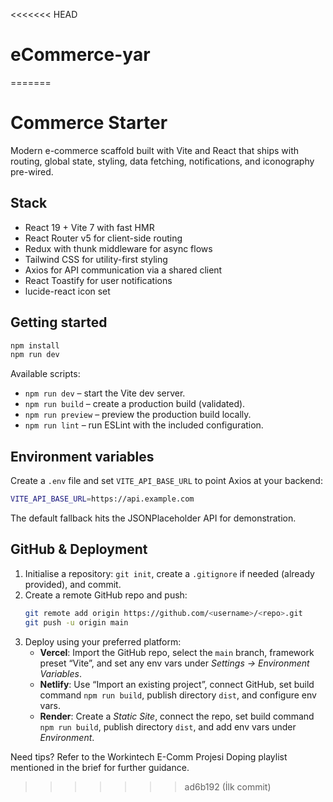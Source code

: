 <<<<<<< HEAD
# eCommerce-yar
=======
# Commerce Starter

Modern e-commerce scaffold built with Vite and React that ships with routing, global state, styling, data fetching, notifications, and iconography pre-wired.

## Stack

- React 19 + Vite 7 with fast HMR
- React Router v5 for client-side routing
- Redux with thunk middleware for async flows
- Tailwind CSS for utility-first styling
- Axios for API communication via a shared client
- React Toastify for user notifications
- lucide-react icon set

## Getting started

```bash
npm install
npm run dev
```

Available scripts:

- `npm run dev` – start the Vite dev server.
- `npm run build` – create a production build (validated).
- `npm run preview` – preview the production build locally.
- `npm run lint` – run ESLint with the included configuration.

## Environment variables

Create a `.env` file and set `VITE_API_BASE_URL` to point Axios at your backend:

```bash
VITE_API_BASE_URL=https://api.example.com
```

The default fallback hits the JSONPlaceholder API for demonstration.

## GitHub & Deployment

1. Initialise a repository: `git init`, create a `.gitignore` if needed (already provided), and commit.
2. Create a remote GitHub repo and push:
   ```bash
   git remote add origin https://github.com/<username>/<repo>.git
   git push -u origin main
   ```
3. Deploy using your preferred platform:
   - **Vercel**: Import the GitHub repo, select the `main` branch, framework preset “Vite”, and set any env vars under *Settings → Environment Variables*.
   - **Netlify**: Use “Import an existing project”, connect GitHub, set build command `npm run build`, publish directory `dist`, and configure env vars.
   - **Render**: Create a *Static Site*, connect the repo, set build command `npm run build`, publish directory `dist`, and add env vars under *Environment*.

Need tips? Refer to the Workintech E-Comm Projesi Doping playlist mentioned in the brief for further guidance.
>>>>>>> ad6b192 (İlk commit)
